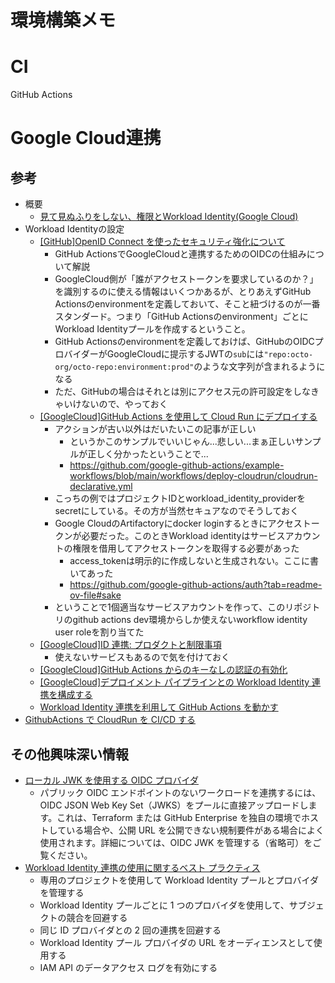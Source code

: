 # 環境構築メモ

# CI
GitHub Actions

# Google Cloud連携

## 参考

- 概要
    - [見て見ぬふりをしない、権限とWorkload Identity(Google Cloud)](https://zenn.dev/kamos/articles/92a8125dc3adac)
- Workload Identityの設定
    - [[GitHub]OpenID Connect を使ったセキュリティ強化について](https://docs.github.com/ja/actions/security-for-github-actions/security-hardening-your-deployments/about-security-hardening-with-openid-connect)
        - GitHub ActionsでGoogleCloudと連携するためのOIDCの仕組みについて解説
        - GoogleCloud側が「誰がアクセストークンを要求しているのか？」を識別するのに使える情報はいくつかあるが、とりあえずGitHub Actionsのenvironmentを定義しておいて、そこと紐づけるのが一番スタンダード。つまり「GitHub Actionsのenvironment」ごとにWorkload Identityプールを作成するということ。
        - GitHub Actionsのenvironmentを定義しておけば、GitHubのOIDCプロバイダーがGoogleCloudに提示するJWTの`sub`には`"repo:octo-org/octo-repo:environment:prod"`のような文字列が含まれるようになる
        - ただ、GitHubの場合はそれとは別にアクセス元の許可設定をしなきゃいけないので、やっておく
    - [[GoogleCloud]GitHub Actions を使用して Cloud Run にデプロイする](https://cloud.google.com/blog/ja/products/devops-sre/deploy-to-cloud-run-with-github-actions/)
        - アクションが古い以外はだいたいこの記事が正しい
            - というかこのサンプルでいいじゃん...悲しい...まぁ正しいサンプルが正しく分かったということで...
            - https://github.com/google-github-actions/example-workflows/blob/main/workflows/deploy-cloudrun/cloudrun-declarative.yml
        - こっちの例ではプロジェクトIDとworkload_identity_providerをsecretにしている。その方が当然セキュアなのでそうしておく
        - Google CloudのArtifactoryにdocker loginするときにアクセストークンが必要だった。このときWorkload identityはサービスアカウントの権限を借用してアクセストークンを取得する必要があった
            - access_tokenは明示的に作成しないと生成されない。ここに書いてあった
            - https://github.com/google-github-actions/auth?tab=readme-ov-file#sake
        - ということで1個適当なサービスアカウントを作って、このリポジトリのgithub actions dev環境からしか使えないworkflow identity user roleを割り当てた
    - [[GoogleCloud]ID 連携: プロダクトと制限事項](https://cloud.google.com/iam/docs/federated-identity-supported-services?hl=ja)
        - 使えないサービスもあるので気を付けておく
    - [[GoogleCloud]GitHub Actions からのキーなしの認証の有効化](https://cloud.google.com/blog/ja/products/identity-security/enabling-keyless-authentication-from-github-actions)
    - [[GoogleCloud]デプロイメント パイプラインとの Workload Identity 連携を構成する](https://cloud.google.com/iam/docs/workload-identity-federation-with-deployment-pipelines?hl=ja)
    - [Workload Identity 連携を利用して GitHub Actions を動かす](https://zenn.dev/cloud_ace/articles/7fe428ac4f25c8)
- [GithubActions で CloudRun を CI/CD する](https://zenn.dev/jinwatanabe/articles/646b4662f05a8c)

## その他興味深い情報

- [ローカル JWK を使用する OIDC プロバイダ](https://cloud.google.com/iam/docs/workload-identity-federation?hl=ja#oidc-credential-security)
    - パブリック OIDC エンドポイントのないワークロードを連携するには、OIDC JSON Web Key Set（JWKS）をプールに直接アップロードします。これは、Terraform または GitHub Enterprise を独自の環境でホストしている場合や、公開 URL を公開できない規制要件がある場合によく使用されます。詳細については、OIDC JWK を管理する（省略可）をご覧ください。
- [Workload Identity 連携の使用に関するベスト プラクティス](https://cloud.google.com/iam/docs/best-practices-for-using-workload-identity-federation?hl=ja)
    - 専用のプロジェクトを使用して Workload Identity プールとプロバイダを管理する
    - Workload Identity プールごとに 1 つのプロバイダを使用して、サブジェクトの競合を回避する
    - 同じ ID プロバイダとの 2 回の連携を回避する
    - Workload Identity プール プロバイダの URL をオーディエンスとして使用する
    - IAM API のデータアクセス ログを有効にする